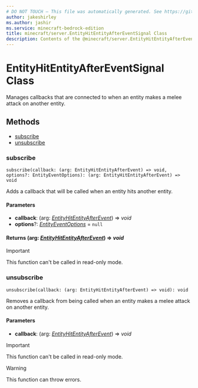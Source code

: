 ```yaml
---
# DO NOT TOUCH — This file was automatically generated. See https://github.com/mojang/minecraftapidocsgenerator to modify descriptions, examples, etc.
author: jakeshirley
ms.author: jashir
ms.service: minecraft-bedrock-edition
title: minecraft/server.EntityHitEntityAfterEventSignal Class
description: Contents of the @minecraft/server.EntityHitEntityAfterEventSignal class.
---
```

# EntityHitEntityAfterEventSignal Class

Manages callbacks that are connected to when an entity makes a melee attack on another entity.

## Methods
- [subscribe](#subscribe)
- [unsubscribe](#unsubscribe)

### **subscribe**
`
subscribe(callback: (arg: EntityHitEntityAfterEvent) => void, options?: EntityEventOptions): (arg: EntityHitEntityAfterEvent) => void
`

Adds a callback that will be called when an entity hits another entity.

#### **Parameters**
- **callback**: (arg: [*EntityHitEntityAfterEvent*](EntityHitEntityAfterEvent.md)) => *void*
- **options**?: [*EntityEventOptions*](EntityEventOptions.md) = `null`

#### **Returns** (arg: [*EntityHitEntityAfterEvent*](EntityHitEntityAfterEvent.md)) => *void*

> [!IMPORTANT]
> This function can't be called in read-only mode.

### **unsubscribe**
`
unsubscribe(callback: (arg: EntityHitEntityAfterEvent) => void): void
`

Removes a callback from being called when an entity makes a melee attack on another entity.

#### **Parameters**
- **callback**: (arg: [*EntityHitEntityAfterEvent*](EntityHitEntityAfterEvent.md)) => *void*

> [!IMPORTANT]
> This function can't be called in read-only mode.

> [!WARNING]
> This function can throw errors.
